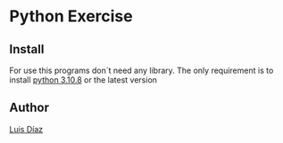 # Python Exercise

## Install
For use this programs don´t need any library.
The only requirement is to install [python 3.10.8](https://www.python.org/downloads/) or the latest version
## Author
[Luis Díaz](https://www.facebook.com/luisenrique.diazsanchez.18/)

